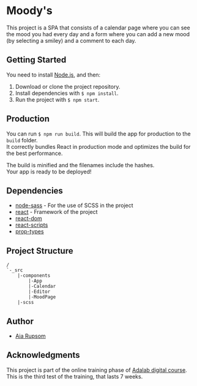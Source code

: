 # Moody's

This project is a SPA that consists of a calendar page where you can see the mood you had every day and a form where you can add a new mood (by selecting a smiley) and a comment to each day.

## Getting Started

You need to install [Node.js](https://nodejs.org/), and then:

1. Download or clone the project repository.
2. Install dependencies with `$ npm install`.
3. Run the project with `$ npm start`.

## Production

You can run `$ npm run build`. This will build the app for production to the `build` folder.<br>
It correctly bundles React in production mode and optimizes the build for the best performance.

The build is minified and the filenames include the hashes.<br>
Your app is ready to be deployed!

## Dependencies

- [node-sass](https://www.npmjs.com/package/node-sass) - For the use of SCSS in the project
- [react](https://www.npmjs.com/package/react) - Framework of the project
- [react-dom](https://www.npmjs.com/package/react-dom)
- [react-scripts](https://www.npmjs.com/package/react-scripts)
- [prop-types](https://www.npmjs.com/package/prop-types)

## Project Structure

```
/
`-_src
    |-components
        |-App
        |-Calendar
        |-Editor
        |-MoodPage
    |-scss

```

## Author

- [Aia Rupsom](https://www.linkedin.com/in/aia-rupsom/)

## Acknowledgments

This project is part of the online training phase of [Adalab digital course](https://adalab.es/). This is the third test of the training, that lasts 7 weeks.

